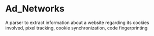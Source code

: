 # Ad_Networks

A parser to extract information about a website regarding its cookies involved, pixel tracking, cookie synchronization, code fingerprinting